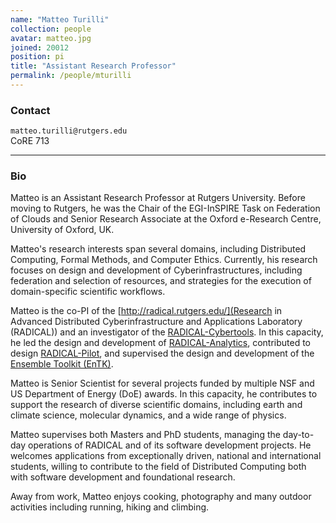 ```yaml
---
name: "Matteo Turilli"
collection: people
avatar: matteo.jpg
joined: 20012
position: pi
title: "Assistant Research Professor"
permalink: /people/mturilli
---
```


### Contact

<i class="fa fa-envelope-o"></i>  `matteo.turilli@rutgers.edu`<br>
<i class="fa fa-building"></i> CoRE 713 <br>
<hr>

### Bio

Matteo is an Assistant Research Professor at Rutgers University. Before moving
to Rutgers, he was the Chair of the EGI-InSPIRE Task on Federation of Clouds
and Senior Research Associate at the Oxford e-Research Centre, University of
Oxford, UK.

Matteo's research interests span several domains, including Distributed
Computing, Formal Methods, and Computer Ethics. Currently, his research
focuses on design and development of Cyberinfrastructures, including
federation and selection of resources, and strategies for the execution of
domain-specific scientific workflows.

Matteo is the co-PI of the [http://radical.rutgers.edu/](Research in Advanced
Distributed Cyberinfrastructure and Applications Laboratory (RADICAL)) and an
investigator of the <a
href="https://github.com/radical-cybertools">RADICAL-Cybertools</a>. In this
capacity, he led the design and development of <a
href="https://github.com/radical-cybertools/radical.analytics">RADICAL-Analytics</a>,
contributed to design <a
href="https://github.com/radical-cybertools/radical.pilot">RADICAL-Pilot</a>,
and supervised the design and development of the <a
href="https://github.com/radical-cybertools/radical.entk">Ensemble Toolkit
(EnTK)</a>.

Matteo is Senior Scientist for several projects funded by multiple NSF and US
Department of Energy (DoE) awards. In this capacity, he contributes to support
the research of diverse scientific domains, including earth and climate
science, molecular dynamics, and a wide range of physics.

Matteo supervises both Masters and PhD students, managing the day-to-day
operations of RADICAL and of its software development projects. He welcomes
applications from exceptionally driven, national and international students,
willing to contribute to the field of Distributed Computing both with software
development and foundational research.

Away from work, Matteo enjoys cooking, photography and many outdoor activities
including running, hiking and climbing.
